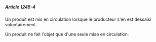 ##### Article 1245-4

Un produit est mis en circulation lorsque le producteur s'en est dessaisi volontairement.

Un produit ne fait l'objet que d'une seule mise en circulation.

